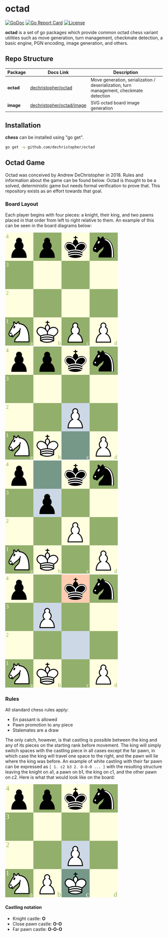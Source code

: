# octad
[![GoDoc](http://img.shields.io/badge/go-documentation-blue.svg?style=flat-square)](https://godoc.org/github.com/dechristopher/octad)
[![Go Report Card](https://goreportcard.com/badge/notnil/chess)](https://goreportcard.com/report/dechristopher/octad)
[![License](http://img.shields.io/badge/license-mit-blue.svg?style=flat-square)](https://raw.githubusercontent.com/dechristopher/octad/master/LICENSE)

**octad** is a set of go packages which provide common octad chess variant
utilities such as move generation, turn management, checkmate detection,
a basic engine, PGN encoding, image generation, and others.

## Repo Structure

| Package    | Docs Link                                    | Description                                                                             |
| ---------- | -------------------------------------------- | --------------------------------------------------------------------------------------- |
| **octad**  | [dechristopher/octad](README.md)             | Move generation, serialization / deserialization, turn management, checkmate detection  |
| **image**  | [dechristopher/octad/image](image/README.md) | SVG octad board image generation                                                        |

## Installation

**chess** can be installed using "go get".

```bash
go get -u github.com/dechristopher/octad
``` 

## Octad Game
Octad was conceived by Andrew DeChristopher in 2018. Rules and information about
the game can be found below. Octad is thought to be a solved, deterministic game
but needs formal verification to prove that. This repository exists as an effort
towards that goal.

### Board Layout
Each player begins with four pieces: a knight, their king, and two pawns placed
in that order from left to right relative to them. An example of this can be
seen in the board diagrams below:

![Octad board](doc/octad1.svg "Octad board")
![Octad board](doc/octad2.svg "1. c2")
![Octad board](doc/octad3.svg "1. c2 b3")
![Octad board](doc/octad4.svg "1. c2 b3 2. cxb3! ...")

### Rules
All standard chess rules apply:

* En passant is allowed
* Pawn promotion to any piece
* Stalemates are a draw

The only catch, however, is that castling is possible between the king and any
of its pieces on the starting rank before movement. The king will simply switch
spaces with the castling piece in all cases except the far pawn, in which case
the king will travel one space to the right, and the pawn will lie where the
king was before. An example of white castling with their far pawn can be
expressed as `[ 1. c2 b3 2. O-O-O ... ]` with the resulting structure leaving
the knight on a1, a pawn on b1, the king on c1, and the other pawn on c2. Here
is what that would look like on the board:

![Octad board](doc/far-castle.svg "White after far pawn castling")

#### Castling notation
* Knight castle: **O**
* Close pawn castle: **O-O**
* Far pawn castle: **O-O-O**